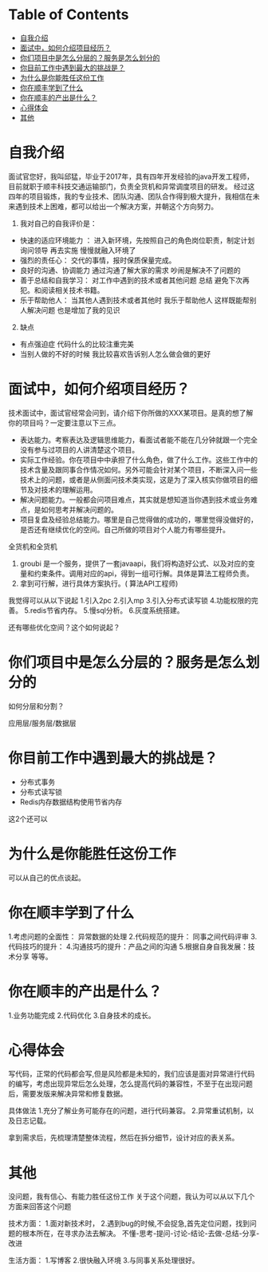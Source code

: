 # Table of Contents

* [自我介绍](#自我介绍)
* [面试中，如何介绍项目经历？](#面试中如何介绍项目经历)
* [你们项目中是怎么分层的？服务是怎么划分的](#你们项目中是怎么分层的服务是怎么划分的)
* [你目前工作中遇到最大的挑战是？](#你目前工作中遇到最大的挑战是)
* [为什么是你能胜任这份工作](#为什么是你能胜任这份工作)
* [你在顺丰学到了什么](#你在顺丰学到了什么)
* [你在顺丰的产出是什么？](#你在顺丰的产出是什么)
* [心得体会](#心得体会)
* [其他](#其他)



# 自我介绍


面试官您好，我叫邱猛，毕业于2017年，具有四年开发经验的java开发工程师，目前就职于顺丰科技交通运输部门，负责全货机和异常调度项目的研发。 经过这四年的项目锻炼，我的专业技术、团队沟通、团队合作得到极大提升，我相信在未来遇到技术上困难，都可以给出一个解决方案，并朝这个方向努力。

1. 我对自己的自我评价是：
+ 快速的适应环境能力  ： 进入新环境，先按照自己的角色岗位职责，制定计划 询问领导 再去实施 慢慢就融入环境了
+ 强烈的责任心：         交代的事情，报时保质保量完成。
+ 良好的沟通、协调能力   通过沟通了解大家的需求 吵闹是解决不了问题的
+ 善于总结和自我学习：   对工作中遇到的技术或者其他问题 总结 避免下次再犯。和阅读相关技术书籍。
+ 乐于帮助他人：       当其他人遇到技术或者其他时 我乐于帮助他人 这样既能帮别人解决问题 也是增加了我的见识

2. 缺点
+ 有点强迫症 代码什么的比较注重完美
+ 当别人做的不好的时候 我比较喜欢告诉别人怎么做会做的更好




# 面试中，如何介绍项目经历？

技术面试中，面试官经常会问到，请介绍下你所做的XXX某项目。是真的想了解你的项目吗？一定要注意以下三点。

+ 表达能力。考察表达及逻辑思维能力，看面试者能不能在几分钟就跟一个完全没有参与过项目的人讲清楚这个项目。
+ 实际工作经验。你在项目中中承担了什么角色，做了什么工作。这些工作中的技术含量及跟同事合作情况如何。另外可能会针对某个项目，不断深入问一些技术上的问题，或者是从侧面问技术类实现，这是为了深入核实你做项目的细节及对技术的理解运用。
+ 解决问题能力。一般都会问项目难点，其实就是想知道当你遇到技术或业务难点，是如何思考并解决问题的。
+ 项目复盘及经验总结能力。哪里是自己觉得做的成功的，哪里觉得没做好的，是否还有继续优化的空间。自己所做的项目对个人能力有哪些提升。

全货机和全货机

1. groubi 是一个服务，提供了一套javaapi，我们将构造好公式、以及对应的变量和约束条件。调用对应的api，得到一组可行解。具体是算法工程师负责。
2. 拿到可行解，进行具体方案执行。( 算法API工程师)

我觉得可以从以下说起
1.引入2pc
2.引入mp
3.引入分布式读写锁
4.功能权限的完善。
5.redis节省内存。
5.慢sql分析。
6.灰度系统搭建。



还有哪些优化空间？这个如何说起？

# 你们项目中是怎么分层的？服务是怎么划分的

如何分层和分割？

应用层/服务层/数据层


# 你目前工作中遇到最大的挑战是？

+ 分布式事务
+ 分布式读写锁
+ Redis内存数据结构使用节省内存

这2个还可以

# 为什么是你能胜任这份工作



可以从自己的优点谈起。



# 你在顺丰学到了什么
1.考虑问题的全面性： 异常数据的处理
2.代码规范的提升： 同事之间代码评审
3.代码技巧的提升： 
4.沟通技巧的提升：产品之间的沟通
5.根据自身自我发展：技术分享 等等。

# 你在顺丰的产出是什么？

1.业务功能完成
2.代码优化
3.自身技术的成长。


# 心得体会

写代码，正常的代码都会写,但是风险都是未知的，我们应该是面对异常进行代码的编写，考虑出现异常后怎么处理，怎么提高代码的兼容性，不至于在出现问题后，需要发版来解决异常和修复数据。

具体做法
1.充分了解业务可能存在的问题，进行代码兼容。
2.异常重试机制，以及日志记载。


拿到需求后，先梳理清楚整体流程，然后在拆分细节，设计对应的表关系。



# 其他

没问题，我有信心、有能力胜任这份工作
关于这个问题，我认为可以从以下几个方面来回答这个问题

技术方面：
1.面对新技术时，
2.遇到bug的时候,不会捉急,首先定位问题，找到问题的根本所在，在寻求办法去解决。
不懂-思考-提问-讨论-结论-去做-总结-分享-改进

生活方面：
1.写博客
2.很快融入环境
3.与同事关系处理很好。
